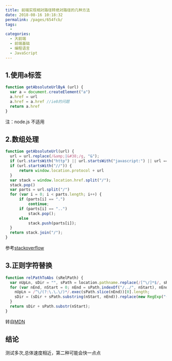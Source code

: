 ```yaml
---
title: 前端实现相对路径转绝对路径的几种方法
date: 2018-08-16 10:18:32
permalink: /pages/654fcb/
tags: 
  - 
categories: 
  - 大前端
  - 前端基础
  - 编程语言
  - JavaScript
---
```


## 1.使用a标签

```js
function getAbsoluteUrlByA (url) {
  var a = document.createElement("a")
  a.href = url
  a.href = a.href //ie8的问题
  return a.href
}

```

<!--more-->

注：node.js 不适用

## 2.数组处理

```js
function getAbsoluteUrl(url) {
  url = url.replace(/&amp;|&#38;/g, "&");
  if (url.startsWith("http") || url.startsWith("javascript:") || url === "about:blank") return url;
  if (url.startsWith("//")) {
      return window.location.protocol + url
  }
  var stack = window.location.href.split("/");
  stack.pop()
  var parts = url.split("/")
  for (var i = 0; i < parts.length; i++) {
      if (parts[i] == ".")
          continue;
      if (parts[i] == "..")
          stack.pop();
      else
          stack.push(parts[i]);
  }
  return stack.join("/");
}
```
参考<a href="https://stackoverflow.com/questions/14780350/convert-relative-path-to-absolute-using-javascript">stackoverflow</a>

## 3.正则字符替换

```js
function relPathToAbs (sRelPath) {
  var nUpLn, sDir = "", sPath = location.pathname.replace(/[^\/]*$/, sRelPath.replace(/(\/|^)(?:\.?\/+)+/g, "$1"));
  for (var nEnd, nStart = 0; nEnd = sPath.indexOf("/../", nStart), nEnd > -1; nStart = nEnd + nUpLn) {
    nUpLn = /^\/(?:\.\.\/)*/.exec(sPath.slice(nEnd))[0].length;
    sDir = (sDir + sPath.substring(nStart, nEnd)).replace(new RegExp("(?:\\\/+[^\\\/]*){0," + ((nUpLn - 1) / 3) + "}$"), "/");
  }
  return sDir + sPath.substr(nStart);
}
```
转自<a href="https://developer.mozilla.org/en-US/docs/Web/API/document/cookie#Using_relative_URLs_in_the_path_parameter">MDN</a>

## 结论

测试多次,总体速度相近，第二种可能会快一点点